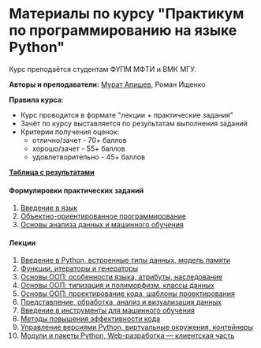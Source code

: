 <h1>Материалы по курсу "Практикум по программированию на языке Python"</h1>

Курс преподаётся студентам ФУПМ МФТИ и ВМК МГУ.

**Авторы и преподаватели:** [Мурат Апишев](http://www.machinelearning.ru/wiki/index.php?title=Участник:Mapishev), Роман Ищенко

**Правила курса**:

- Курс проводится в формате "лекции + практические задания"
- Зачёт по курсу выставляется по результатам выполнения заданий
- Критерии получения оценок:
  - отлично/зачет - 70+ баллов
  - хорошо/зачет - 55+ баллов
  - удовлетворительно - 45+ баллов

[**Таблица с результатами**](https://docs.google.com/spreadsheets/d/1WyFBXy_dd8_Or8GMdSY-4I-N65bi76XBLyvnGtRIzKs/edit?usp=sharing)

<h4>Формулировки практических заданий</h4>

1. [Введение в язык](https://github.com/MelLain/mipt-python/blob/spring-2023/tasks/01-intro.ipynb)
2. [Объектно-ориентированное программирование](https://github.com/MelLain/mipt-python/blob/spring-2023/tasks/02-oop.ipynb)
3. [Основы анализа данных и машинного обучения](https://github.com/MelLain/mipt-python/blob/spring-2023/tasks/03-data-ml.ipynb)

<h4>Лекции</h4>

1. [Введение в Python, встроенные типы данных, модель памяти](https://github.com/MelLain/mipt-python/blob/spring-2023/lectures/01-intro.ipynb)
2. [Функции, итераторы и генераторы](https://github.com/MelLain/mipt-python/blob/spring-2023/lectures/02-functions.ipynb)
3. [Основы ООП: особенности языка, атрибуты, наследование](https://github.com/MelLain/mipt-python/blob/spring-2023/lectures/03-classes.ipynb)
4. [Основы ООП: типизация и полиморфизм, классы данных](https://github.com/MelLain/mipt-python/blob/spring-2023/lectures/04-typing.ipynb)
5. [Основы ООП: проектирование кода, шаблоны проектирования](https://github.com/MelLain/mipt-python/blob/spring-2023/lectures/05-design.ipynb)
6. [Представление, обработка, анализ и визуализация данных](https://github.com/MelLain/mipt-python/blob/spring-2023/lectures/06-data.ipynb)
7. [Введение в инструменты для машинного обучения](https://github.com/MelLain/mipt-python/blob/spring-2023/lectures/07-ml.ipynb)
8. [Методы повышения эффективности кода](https://github.com/MelLain/mipt-python/blob/spring-2023/lectures/08-efficiency.ipynb)
9. [Управление версиями Python, виртуальные окружения, контейнеры](https://github.com/MelLain/mipt-python/blob/spring-2023/lectures/09-environment.ipynb)
10. [Модули и пакеты Python, Web-разработка — клиентская часть](https://github.com/MelLain/mipt-python/blob/spring-2023/lectures/10-web-intro.ipynb)
